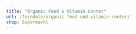 ```yaml
---
title: "Organic Food & Vitamin Center"
url: /ferndale/organic-food-und-vitamin-center/
shop: Supermarkt
---
```

